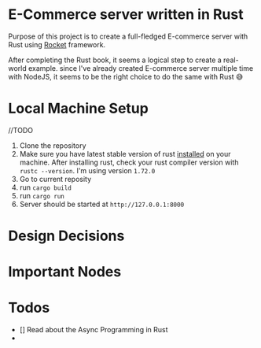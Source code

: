 # E-Commerce server written in Rust

Purpose of this project is to create a full-fledged E-commerce server with Rust using [Rocket](https://rocket.rs/) framework.

After completing the Rust book, it seems a logical step to create a real-world example. since I've already created E-commerce server multiple time with NodeJS, it seems to be the right choice to do the same with Rust 😅


# Local Machine Setup
//TODO

1. Clone the repository
2. Make sure you have latest stable version of rust [installed](https://www.rust-lang.org/tools/install) on your machine. After installing rust, check your rust compiler version with `rustc --version`. I'm using version `1.72.0`
3. Go to current reposity
4. run `cargo build`
5. run `cargo run`
6. Server should be started at `http://127.0.0.1:8000`
   


# Design Decisions


# Important Nodes

# Todos
- [] Read about the Async Programming in Rust
- 